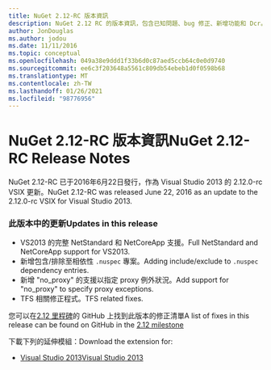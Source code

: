 ```yaml
---
title: NuGet 2.12-RC 版本資訊
description: NuGet 2.12 RC 的版本資訊，包含已知問題、bug 修正、新增功能和 Dcr。
author: JonDouglas
ms.author: jodou
ms.date: 11/11/2016
ms.topic: conceptual
ms.openlocfilehash: 049a38e9ddd1f33b6d0c87aed5ccb64c0e0d9740
ms.sourcegitcommit: ee6c3f203648a5561c809db54ebeb1d0f0598b68
ms.translationtype: MT
ms.contentlocale: zh-TW
ms.lasthandoff: 01/26/2021
ms.locfileid: "98776956"
---
```

# <a name="nuget-212-rc-release-notes"></a><span data-ttu-id="44981-103">NuGet 2.12-RC 版本資訊</span><span class="sxs-lookup"><span data-stu-id="44981-103">NuGet 2.12-RC Release Notes</span></span>

<span data-ttu-id="44981-104">NuGet 2.12-RC 已于2016年6月22日發行，作為 Visual Studio 2013 的 2.12.0-rc VSIX 更新。</span><span class="sxs-lookup"><span data-stu-id="44981-104">NuGet 2.12-RC was released June 22, 2016 as an update to the 2.12.0-rc VSIX for Visual Studio 2013.</span></span>

### <a name="updates-in-this-release"></a><span data-ttu-id="44981-105">此版本中的更新</span><span class="sxs-lookup"><span data-stu-id="44981-105">Updates in this release</span></span>

* <span data-ttu-id="44981-106">VS2013 的完整 NetStandard 和 NetCoreApp 支援。</span><span class="sxs-lookup"><span data-stu-id="44981-106">Full NetStandard  and NetCoreApp support for VS2013.</span></span>
* <span data-ttu-id="44981-107">新增包含/排除至相依性 `.nuspec` 專案。</span><span class="sxs-lookup"><span data-stu-id="44981-107">Adding include/exclude to `.nuspec` dependency entries.</span></span>
* <span data-ttu-id="44981-108">新增 "no_proxy" 的支援以指定 proxy 例外狀況。</span><span class="sxs-lookup"><span data-stu-id="44981-108">Add support for "no_proxy" to specify proxy exceptions.</span></span>
* <span data-ttu-id="44981-109">TFS 相關修正程式。</span><span class="sxs-lookup"><span data-stu-id="44981-109">TFS related fixes.</span></span>

<span data-ttu-id="44981-110">您可以在[2.12 里程碑](https://github.com/NuGet/Home/issues?q=milestone%3A2.12+is%3Aclosed)的 GitHub 上找到此版本的修正清單</span><span class="sxs-lookup"><span data-stu-id="44981-110">A list of fixes in this release can be found on GitHub in the [2.12 milestone](https://github.com/NuGet/Home/issues?q=milestone%3A2.12+is%3Aclosed)</span></span>

<span data-ttu-id="44981-111">下載下列的延伸模組：</span><span class="sxs-lookup"><span data-stu-id="44981-111">Download the extension for:</span></span>

* [<span data-ttu-id="44981-112">Visual Studio 2013</span><span class="sxs-lookup"><span data-stu-id="44981-112">Visual Studio 2013</span></span>](https://dist.nuget.org/visualstudio-2013-vsix/v2.12.0-rc/NuGet.Tools.vsix)
